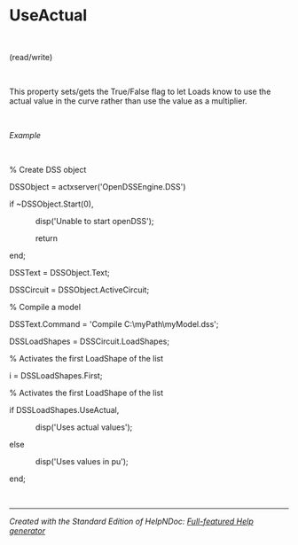 # UseActual

&nbsp;

(read/write)

&nbsp;

This property sets/gets the True/False flag to let Loads know to use the actual value in the curve rather than use the value as a multiplier.

&nbsp;

*Example*

&nbsp;

% Create DSS object

DSSObject = actxserver('OpenDSSEngine.DSS')

if ~DSSObject.Start(0),

&nbsp; &nbsp; &nbsp; &nbsp; &nbsp; &nbsp; disp('Unable to start openDSS');

&nbsp; &nbsp; &nbsp; &nbsp; &nbsp; &nbsp; return

end;

DSSText = DSSObject.Text;

DSSCircuit = DSSObject.ActiveCircuit;

% Compile a model &nbsp; &nbsp;

DSSText.Command = 'Compile C:\\myPath\\myModel.dss';

DSSLoadShapes = DSSCircuit.LoadShapes;

% Activates the first LoadShape of the list

i = DSSLoadShapes.First;

% Activates the first LoadShape of the list

if DSSLoadShapes.UseActual,

&nbsp; &nbsp; &nbsp; &nbsp; &nbsp; &nbsp; disp('Uses actual values');

else

&nbsp; &nbsp; &nbsp; &nbsp; &nbsp; &nbsp; disp('Uses values in pu');

end;

&nbsp;


***
_Created with the Standard Edition of HelpNDoc: [Full-featured Help generator](<https://www.helpndoc.com/feature-tour>)_
